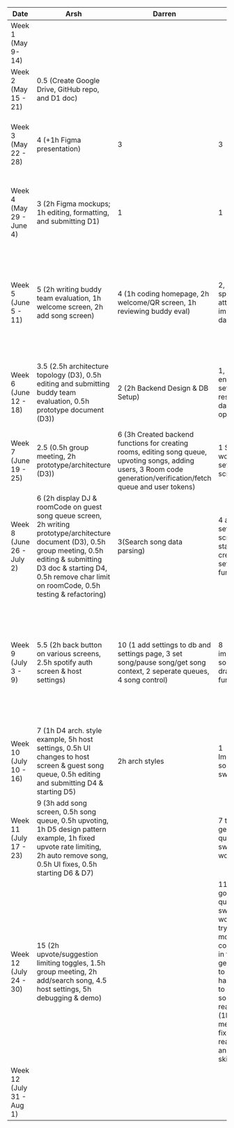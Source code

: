 | Date | Arsh | Darren | Braden | Grace | Maximus | Kenneth  | Task |
|-|-|-|-|-|-|-|-|
| Week 1 (May 9- 14)| | | | | | | |
| Week 2 (May 15 - 21) | 0.5 (Create Google Drive, GitHub repo, and D1 doc) | | | | | | |
| Week 3 (May 22 - 28) | 4 (+1h Figma presentation) | 3 | 3 | 4.5 (+1.5h Figma wireframe) | 3 | 3 | First meeting, brainstorming and discussing features and work on presentation|
| Week 4 (May 29 - June 4) | 3 (2h Figma mockups; 1h editing, formatting, and submitting D1) | 1 | 1 | 1 | 1 | 1 | Discuss server details and how to communicate with Spotify API, complete project proposal |
| Week 5 (June 5 - 11) | 5 (2h writing buddy team evaluation, 1h welcome screen, 2h add song screen) | 4 (1h coding homepage, 2h welcome/QR screen, 1h reviewing buddy eval) | 2, all time spent attempting to implement database | 4.5 (1.5h homepage, 2h reusable background, 1h reviewing buddy eval) | 0.5 (Helped tweak welcome screen) | 5.5 (2h worked on welcome screen, 1h reviewing buddy eval, 2.5 song queue screen) | Complete initial version of welcome screen, add song screen, and song queue screen, and complete the bulk of the buddy team evaluation |
| Week 6 (June 12 - 18) | 3.5 (2.5h architecture topology (D3), 0.5h editing and submitting buddy team evaluation, 0.5h prototype document (D3)) | 2 (2h Backend Design & DB Setup) | 1, environment setup and research database options | 1 (1 addSong UI) | 2 (2h Backend Design & DB Setup) | 3 (1h host queue, progress bar, and control buttons, 2h setup retrofit and spotify api) | |
| Week 7 (June 19 - 25) | 2.5 (0.5h group meeting, 2h prototype/architecture (D3)) | 6 (3h Created backend functions for creating rooms, editing song queue, upvoting songs, adding users, 3 Room code generation/verification/fetch queue and user tokens) | 1 Started working on settings screen | 10 (3 spotify authorization, 7 search api) | 2 (able to add songs from add song screen to database) | 2 (1h refactor add song screen, 1h host screen) | |
| Week 8 (June 26 - July 2) | 6 (2h display DJ & roomCode on guest song queue screen, 2h writing prototype/architecture document (D3), 0.5h group meeting, 0.5h editing & submitting D3 doc & starting D4, 0.5h remove char limit on roomCode, 0.5h testing & refactoring) | 3(Search song data parsing) | 4 added settings screen and started creating settings functions | 11 (7 addSong API and display, 2 song control, 2 guest spotify authz) | 3 (Modify queue UI, implemented upvoting) | 5.5 (0.5 D3 doc, 1 fix searching, 1.5 fetch song queue and refactor, 1.5 host queue and song removal, 1 refactor add song screen) |  |
| Week 9 (July 3 - 9) | 5.5 (2h back button on various screens, 2.5h spotify auth screen & host settings) | 10 (1 add settings to db and settings page, 3 set song/pause song/get song context, 2 seperate queues, 4 song control)  | 8 implementing song queue drag functionality | 14 (4.5 previous song control, 5 get current playing song, 4 seek song position, 0.5 song duration) | 3 (Upvoting syncs to database. Still need to implement guest upvote rate limiting) | 9 (1h approve/deny, 1.5h return to room, 2h suggestions remaining and refactor user object, 1h fix playback, 3h current song and fetching all queues, 0.5h fix seek timestamp) |  |
| Week 10 (July 10 - 16) | 7 (1h D4 arch. style example, 5h host settings, 0.5h UI changes to host screen & guest song queue, 0.5h editing and submitting D4 & starting D5) | 2h arch styles | 1 Implementing song queue swapping | 8 (5 playing song time progress, 3 open in spotify)| 4 (song queue now renders based on when it was added, rather then by alphanumerical order of context-uri) | 1 (1h arch styles) |  |
| Week 11 (July 17 - 23) | 9 (3h add song screen, 0.5h song queue, 0.5h upvoting, 1h D5 design pattern example, 1h fixed upvote rate limiting, 2h auto remove song, 0.5h UI fixes, 0.5h starting D6 & D7) |  | 7 trying to get song queue swapping to work | 6 (1 D5 example, 5 progress bar dragging) | 4.5 (3 implement guest upvoting rate limiting, 1.5 design pattern example) | 1 (1h fix search bug and add song bug) |  |
| Week 12 (July 24 - 30) | 15 (2h upvote/suggestion limiting toggles, 1.5h group meeting, 2h add/search song, 4.5 host settings, 5h debugging & demo) |  | 11 (2h finally got song queue swapping to work) (6h trying to modify configuration in firebase to get skipping to work, but had to revert to scrap song rearranigng) (1h group meeting) (2h fixed queue rearranging and song skipping) |  |  | 5 (2h fix double duration setting, fix same duration edge case, add functionality for pressing skip back with one song, 3h fixing syncing) |  |
| Week 12 (July 31 - Aug 1) |  |  |  |  |  |  |  |

